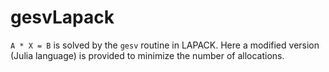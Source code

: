 # gesvLapack

`A * X = B` is solved by the `gesv` routine in LAPACK. Here a modified version (Julia language) is provided to minimize the number of allocations.

